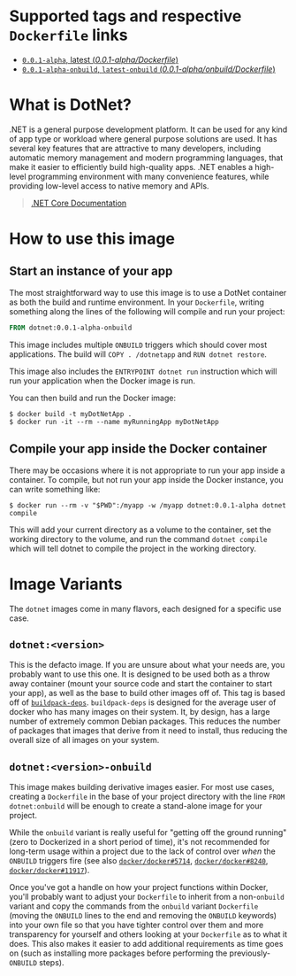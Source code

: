 # Supported tags and respective `Dockerfile` links

-	[`0.0.1-alpha`, latest (*0.0.1-alpha/Dockerfile*)](https://github.com/dotnet/dotnet-docker/blob/master/src/0.0.1-alpha/Dockerfile)
-	[`0.0.1-alpha-onbuild`, `latest-onbuild` (*0.0.1-alpha/onbuild/Dockerfile*)](https://github.com/dotnet/dotnet-docker/blob/master/src/0.0.1-alpha/onbuild/Dockerfile)

# What is DotNet?

.NET is a general purpose development platform. It can be used for any kind of app type or workload where general purpose solutions are used. It has several key features that are attractive to many developers, including automatic memory management and modern programming languages, that make it easier to efficiently build high-quality apps. .NET enables a high-level programming environment with many convenience features, while providing low-level access to native memory and APIs.

> [.NET Core Documentation](http://dotnet.readthedocs.org/en/latest/getting-started/overview.html)

# How to use this image

## Start an instance of your app

The most straightforward way to use this image is to use a DotNet container as both the build and runtime environment. In your `Dockerfile`, writing something along the lines of the following will compile and run your project:

```dockerfile
FROM dotnet:0.0.1-alpha-onbuild
```

This image includes multiple `ONBUILD` triggers which should cover most applications. The build will `COPY . /dotnetapp` and `RUN dotnet restore`.

This image also includes the `ENTRYPOINT dotnet run` instruction which will run your application when the Docker image is run.

You can then build and run the Docker image:

```console
$ docker build -t myDotNetApp .
$ docker run -it --rm --name myRunningApp myDotNetApp
```

## Compile your app inside the Docker container

There may be occasions where it is not appropriate to run your app inside a container. To compile, but not run your app inside the Docker instance, you can write something like:

```console
$ docker run --rm -v "$PWD":/myapp -w /myapp dotnet:0.0.1-alpha dotnet compile
```

This will add your current directory as a volume to the container, set the working directory to the volume, and run the command `dotnet compile` which will tell dotnet to compile the project in the working directory.

# Image Variants

The `dotnet` images come in many flavors, each designed for a specific use case.

## `dotnet:<version>`

This is the defacto image. If you are unsure about what your needs are, you probably want to use this one. It is designed to be used both as a throw away container (mount your source code and start the container to start your app), as well as the base to build other images off of. This tag is based off of [`buildpack-deps`](https://registry.hub.docker.com/_/buildpack-deps/). `buildpack-deps` is designed for the average user of docker who has many images on their system. It, by design, has a large number of extremely common Debian packages. This reduces the number of packages that images that derive from it need to install, thus reducing the overall size of all images on your system.

## `dotnet:<version>-onbuild`

This image makes building derivative images easier. For most use cases, creating a `Dockerfile` in the base of your project directory with the line `FROM dotnet:onbuild` will be enough to create a stand-alone image for your project.

While the `onbuild` variant is really useful for "getting off the ground running" (zero to Dockerized in a short period of time), it's not recommended for long-term usage within a project due to the lack of control over *when* the `ONBUILD` triggers fire (see also [`docker/docker#5714`](https://github.com/docker/docker/issues/5714), [`docker/docker#8240`](https://github.com/docker/docker/issues/8240), [`docker/docker#11917`](https://github.com/docker/docker/issues/11917)).

Once you've got a handle on how your project functions within Docker, you'll probably want to adjust your `Dockerfile` to inherit from a non-`onbuild` variant and copy the commands from the `onbuild` variant `Dockerfile` (moving the `ONBUILD` lines to the end and removing the `ONBUILD` keywords) into your own file so that you have tighter control over them and more transparency for yourself and others looking at your `Dockerfile` as to what it does. This also makes it easier to add additional requirements as time goes on (such as installing more packages before performing the previously-`ONBUILD` steps).


